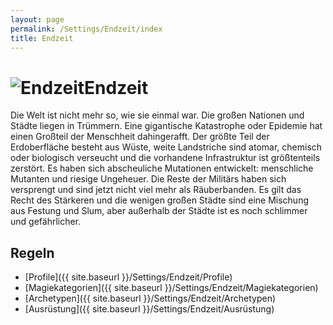```yaml
---
layout: page
permalink: /Settings/Endzeit/index
title: Endzeit
---
```


<h1><img alt="Endzeit" src="{{ site.baseurl }}/assets/images/icons/endzeit.png"/>Endzeit</h1>

Die Welt ist nicht mehr so, wie sie einmal war. Die großen Nationen und Städte liegen in Trümmern. Eine gigantische Katastrophe oder Epidemie hat einen Großteil der Menschheit dahingerafft. Der größte Teil der Erdoberfläche besteht aus Wüste, weite Landstriche sind atomar, chemisch oder biologisch verseucht und die vorhandene Infrastruktur ist größtenteils zerstört. Es haben sich abscheuliche Mutationen entwickelt: menschliche Mutanten und riesige Ungeheuer. Die Reste der Militärs haben sich versprengt und sind jetzt nicht viel mehr als Räuberbanden. Es gilt das Recht des Stärkeren und die wenigen großen Städte sind eine Mischung aus Festung und Slum, aber außerhalb der Städte ist es noch schlimmer und gefährlicher.

## Regeln

- [Profile]({{ site.baseurl }}/Settings/Endzeit/Profile)
- [Magiekategorien]({{ site.baseurl }}/Settings/Endzeit/Magiekategorien)
- [Archetypen]({{ site.baseurl }}/Settings/Endzeit/Archetypen)
- [Ausrüstung]({{ site.baseurl }}/Settings/Endzeit/Ausrüstung)
